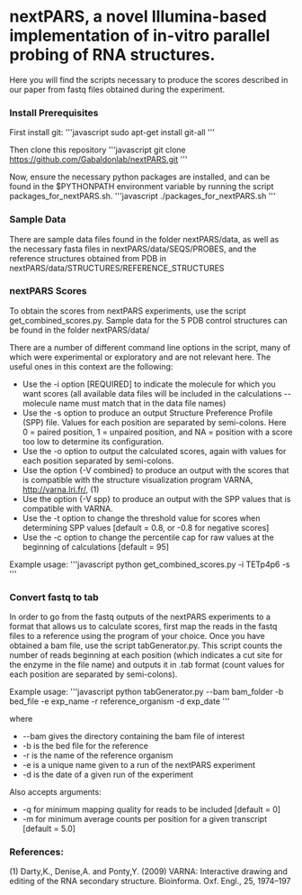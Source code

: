 # nextPARS, a novel Illumina-based implementation of in-vitro parallel probing of RNA structures.

Here you will find the scripts necessary to produce the scores described in our paper from fastq files obtained during the experiment.

### Install Prerequisites
First install git:
'''javascript
sudo apt-get install git-all
'''

Then clone this repository
'''javascript
git clone https://github.com/Gabaldonlab/nextPARS.git
'''

Now, ensure the necessary python packages are installed, and can be found in the $PYTHONPATH environment variable by running the script packages_for_nextPARS.sh.
'''javascript
./packages_for_nextPARS.sh
'''



### Sample Data
There are sample data files found in the folder nextPARS/data, as well as the necessary fasta files in nextPARS/data/SEQS/PROBES, and the reference structures obtained from PDB in nextPARS/data/STRUCTURES/REFERENCE_STRUCTURES



### nextPARS Scores
To obtain the scores from nextPARS experiments, use the script get_combined_scores.py. Sample data for the 5 PDB control structures can be found in the folder nextPARS/data/

There are a number of different command line options in the script, many of which were experimental or exploratory and are not relevant here. The useful ones in this context are the following:
  * Use the -i option [REQUIRED] to indicate the molecule for which you want scores (all available data files will be included in the calculations -- molecule name must match that in the data file names)
  * Use the -s option to produce an output Structure Preference Profile (SPP) file. Values for each position are separated by semi-colons. Here 0 = paired position, 1 = unpaired position, and NA = position with a score too low to determine its configuration.
  * Use the -o option to output the calculated scores, again with values for each position separated by semi-colons.
  * Use the option {-V combined} to produce an output with the scores that is compatible with the structure visualization program VARNA, http://varna.lri.fr/, (1)
  * Use the option {-V spp} to produce an output with the SPP values that is compatible with VARNA.
  * Use the -t option to change the threshold value for scores when determining SPP values [default = 0.8, or -0.8 for negative scores]
  * Use the -c option to change the percentile cap for raw values at the beginning of calculations [default = 95]

Example usage:
'''javascript
python get_combined_scores.py -i TETp4p6 -s
'''



### Convert fastq to tab
In order to go from the fastq outputs of the nextPARS experiments to a format that allows us to calculate scores, first map the reads in the fastq files to a reference using the program of your choice.
Once you have obtained a bam file, use the script tabGenerator.py.
This script counts the number of reads beginning at each position (which indicates a cut site for the enzyme in the file name) and outputs it 
in .tab format (count values for each position are separated by semi-colons).

Example usage:
'''javascript
python tabGenerator.py --bam bam_folder -b bed_file -e exp_name -r reference_organism -d exp_date
'''

where 
  * --bam gives the directory containing the bam file of interest
  * -b is the bed file for the reference
  * -r is the name of the reference organism
  * -e is a unique name given to a run of the nextPARS experiment
  * -d is the date of a given run of the experiment

Also accepts arguments: 
  * -q for minimum mapping quality for reads to be included [default = 0]
  * -m for minimum average counts per position for a given transcript [default = 5.0]



### References:
(1) Darty,K., Denise,A. and Ponty,Y. (2009) VARNA: Interactive drawing and editing of the RNA secondary structure. Bioinforma. Oxf. Engl., 25, 1974–197
